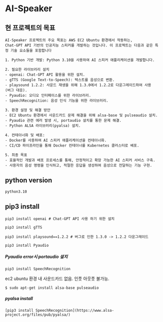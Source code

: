# AI-Speaker

## 현 프로젝트의  목표
```
AI-Speaker 프로젝트의 주요 목표는 AWS EC2 Ubuntu 환경에서 작동하는, 
Chat-GPT API 기반의 인공지능 스피커를 개발하는 것입니다. 이 프로젝트는 다음과 같은 특정 기술 요소들을 포함합니다

1. Python 기반 개발: Python 3.10을 사용하여 AI 스피커 애플리케이션을 개발합니다.

2. 필요한 라이브러리 설치
- openai: Chat-GPT API 활용을 위한 설치.
- gTTS (Google Text-to-Speech): 텍스트를 음성으로 변환.
- playsound 1.2.2: 사운드 재생을 위해 1.3.0에서 1.2.2로 다운그레이드하여 사용 (버그 대응).
- Pyaudio: 오디오 인터페이스를 위한 라이브러리.
- SpeechRecognition: 음성 인식 기능을 위한 라이브러리.

3. 환경 설정 및 해결 방안
- EC2 Ubuntu 환경에서 사운드카드 문제 해결을 위해 alsa-base 및 pulseaudio 설치.
- Pyaudio 관련 에러 발생 시, portaudio 설치를 통한 문제 해결.
- Python ALSA 라이브러리(pyalsa) 설치.

4. 컨테이너화 및 배포:
- Docker를 사용하여 AI 스피커 애플리케이션을 컨테이너화.
- CI/CD 파이프라인을 통해 Docker 컨테이너를 Kubernetes 클러스터로 배포.

5. 최종 목표
- 효율적인 개발과 배포 프로세스를 통해, 안정적이고 확장 가능한 AI 스피커 서비스 구축.
- 사용자의 음성 명령을 인식하고, 적절한 응답을 생성하여 음성으로 전달하는 기능 구현.

```

## python version 
```
python3.10
```

## pip3 install
```
pip3 install openai # Chat-GPT API 사용 하기 위한 설치
```

```
pip3 install gTTS
```
```
pip3 install playsound==1.2.2 # 버그로 인한 1.3.0 -> 1.2.2 다운그레이드
```
```
pip3 install Pyaudio
```
##### Pyaudio error시 portaudio 설치
```
pip3 install SpeechRecognition
```

ec2 ubuntu 환경 내 사운드카드 없음. 인풋 아웃풋 불가능.
```
$ sudo apt-get install alsa-base pulseaudio
```

##### pyalsa install
```
[pip3 install SpeechRecognition](https://www.alsa-project.org/files/pub/pyalsa/)
```


